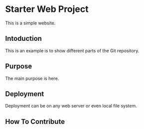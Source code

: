 # Starter Web Project

This is a simple website.

## Intoduction

This is an example is to show different parts of the Git repository.

## Purpose

The main purpose is here.

## Deployment

Deployment can be on any web server or even local file system.

## How To Contribute